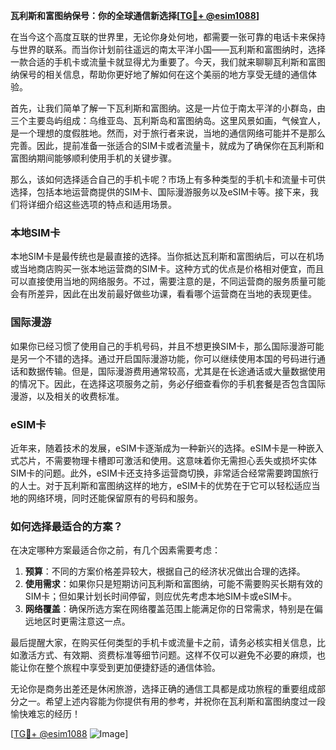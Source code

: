 **瓦利斯和富图纳保号：你的全球通信新选择[[TG💪+ @esim1088](https://t.me/s/esim1088)]**

在当今这个高度互联的世界里，无论你身处何地，都需要一张可靠的电话卡来保持与世界的联系。而当你计划前往遥远的南太平洋小国——瓦利斯和富图纳时，选择一款合适的手机卡或流量卡就显得尤为重要了。今天，我们就来聊聊瓦利斯和富图纳保号的相关信息，帮助你更好地了解如何在这个美丽的地方享受无缝的通信体验。

首先，让我们简单了解一下瓦利斯和富图纳。这是一片位于南太平洋的小群岛，由三个主要岛屿组成：乌维亚岛、瓦利斯岛和富图纳岛。这里风景如画，气候宜人，是一个理想的度假胜地。然而，对于旅行者来说，当地的通信网络可能并不是那么完善。因此，提前准备一张适合的SIM卡或者流量卡，就成为了确保你在瓦利斯和富图纳期间能够顺利使用手机的关键步骤。

那么，该如何选择适合自己的手机卡呢？市场上有多种类型的手机卡和流量卡可供选择，包括本地运营商提供的SIM卡、国际漫游服务以及eSIM卡等。接下来，我们将详细介绍这些选项的特点和适用场景。

### 本地SIM卡

本地SIM卡是最传统也是最直接的选择。当你抵达瓦利斯和富图纳后，可以在机场或当地商店购买一张本地运营商的SIM卡。这种方式的优点是价格相对便宜，而且可以直接使用当地的网络服务。不过，需要注意的是，不同运营商的服务质量可能会有所差异，因此在出发前最好做些功课，看看哪个运营商在当地的表现更佳。

### 国际漫游

如果你已经习惯了使用自己的手机号码，并且不想更换SIM卡，那么国际漫游可能是另一个不错的选择。通过开启国际漫游功能，你可以继续使用本国的号码进行通话和数据传输。但是，国际漫游费用通常较高，尤其是在长途通话或大量数据使用的情况下。因此，在选择这项服务之前，务必仔细查看你的手机套餐是否包含国际漫游，以及相关的收费标准。

### eSIM卡

近年来，随着技术的发展，eSIM卡逐渐成为一种新兴的选择。eSIM卡是一种嵌入式芯片，不需要物理卡槽即可激活和使用。这意味着你无需担心丢失或损坏实体SIM卡的问题。此外，eSIM卡还支持多运营商切换，非常适合经常需要跨国旅行的人士。对于瓦利斯和富图纳这样的地方，eSIM卡的优势在于它可以轻松适应当地的网络环境，同时还能保留原有的号码和服务。

### 如何选择最适合的方案？

在决定哪种方案最适合你之前，有几个因素需要考虑：

1. **预算**：不同的方案价格差异较大，根据自己的经济状况做出合理的选择。
2. **使用需求**：如果你只是短期访问瓦利斯和富图纳，可能不需要购买长期有效的SIM卡；但如果计划长时间停留，则应优先考虑本地SIM卡或eSIM卡。
3. **网络覆盖**：确保所选方案在网络覆盖范围上能满足你的日常需求，特别是在偏远地区时更需注意这一点。

最后提醒大家，在购买任何类型的手机卡或流量卡之前，请务必核实相关信息，比如激活方式、有效期、资费标准等细节问题。这样不仅可以避免不必要的麻烦，也能让你在整个旅程中享受到更加便捷舒适的通信体验。

无论你是商务出差还是休闲旅游，选择正确的通信工具都是成功旅程的重要组成部分之一。希望上述内容能为你提供有用的参考，并祝你在瓦利斯和富图纳度过一段愉快难忘的经历！

[[TG💪+ @esim1088](https://t.me/s/esim1088) ![Image](https://i.postimg.cc/4NQfJmqS/Snipaste-2025-05-13-00-14-12.png)]